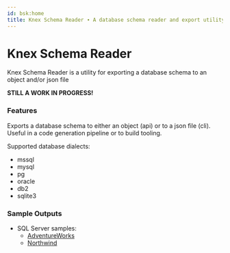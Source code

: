```yaml
---
id: bsk:home
title: Knex Schema Reader ∙ A database schema reader and export utility
---
```


# Knex Schema Reader

Knex Schema Reader is a utility for exporting a database schema to an object and/or json file

**STILL A WORK IN PROGRESS!**

### Features

Exports a database schema to either an object (api) or to a json file (cli). Useful in a code generation pipeline or to build tooling.

Supported database dialects:

- <i class="fa fa-check-square-o" aria-hidden="true"></i> mssql
- <i class="fa fa-square-o" aria-hidden="true"></i> mysql
- <i class="fa fa-square-o" aria-hidden="true"></i> pg
- <i class="fa fa-square-o" aria-hidden="true"></i> oracle
- <i class="fa fa-square-o" aria-hidden="true"></i> db2
- <i class="fa fa-square-o" aria-hidden="true"></i> sqlite3

### Sample Outputs

- SQL Server samples:
  - [AdventureWorks](https://github.com/mattjcowan/knex-schema-reader/blob/master/samples/mssql/adventureworks.json)
  - [Northwind](https://github.com/mattjcowan/knex-schema-reader/blob/master/samples/mssql/northwind.json)
